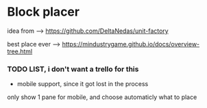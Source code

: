 # Block placer
idea from		-->	https://github.com/DeltaNedas/unit-factory

best place ever	-->	https://mindustrygame.github.io/docs/overview-tree.html

### TODO LIST, i don't want a trello for this

- mobile support, since it got lost in the process

only show 1 pane for mobile, and choose automaticly what to place
